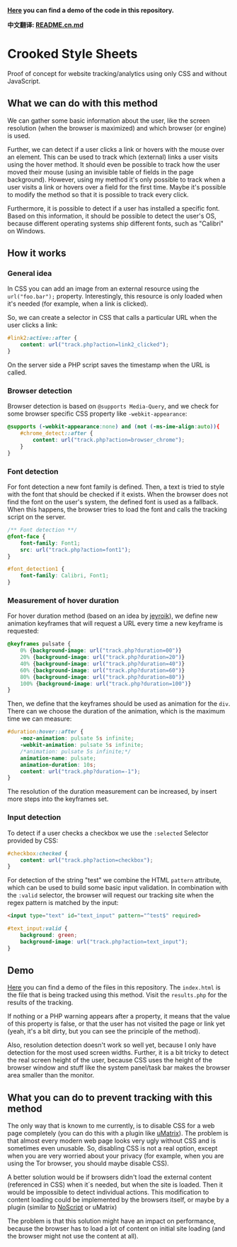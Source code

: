 **[Here](http://crookedss.bplaced.net/) you can find a demo of the code in this repository.**

**中文翻译: [README.cn.md](./docs/README.zh.md)**

# Crooked Style Sheets

Proof of concept for website tracking/analytics using only CSS and without JavaScript.

## What we can do with this method

We can gather some basic information about the user, like the screen resolution (when the browser is maximized) and which browser (or engine) is used.

Further, we can detect if a user clicks a link or hovers with the mouse over an element. This can be used to track which (external) links a user visits using the hover method. It should even be possible to track how the user moved their mouse (using an invisible table of fields in the page background). However, using my method it's only possible to track when a user visits a link or hovers over a field for the first time. Maybe it's possible to modify the method so that it is possible to track every click.

Furthermore, it is possible to detect if a user has installed a specific font. Based on this information, it should be possible to detect the user's OS, because different operating systems ship different fonts, such as "Calibri" on Windows.

## How it works

### General idea

In CSS you can add an image from an external resource using the `url("foo.bar");` property. Interestingly, this resource is only loaded when it's needed (for example, when a link is clicked).

So, we can create a selector in CSS that calls a particular URL when the user clicks a link:

```css
#link2:active::after {
    content: url("track.php?action=link2_clicked");
}
```

On the server side a PHP script saves the timestamp when the URL is called.

### Browser detection

Browser detection is based on `@supports Media-Query`, and we check for some browser specific CSS property like `-webkit-appearance`:

```css
@supports (-webkit-appearance:none) and (not (-ms-ime-align:auto)){
    #chrome_detect::after {
        content: url("track.php?action=browser_chrome");
    }
}
```

### Font detection

For font detection a new font family is defined. Then, a text is tried to style with the font that should be checked if it exists. When the browser does not find the font on the user's system, the defined font is used as a fallback. When this happens, the browser tries to load the font and calls the tracking script on the server.

```css
/** Font detection **/
@font-face {
    font-family: Font1;
    src: url("track.php?action=font1");
}

#font_detection1 {
    font-family: Calibri, Font1;
}
```

### Measurement of hover duration

For hover duration method (based on an idea by [jeyroik](https://github.com/jeyroik)), we define new animation keyframes that will request a URL every time a new keyframe is requested:

```css
@keyframes pulsate {
    0% {background-image: url("track.php?duration=00")}
    20% {background-image: url("track.php?duration=20")}
    40% {background-image: url("track.php?duration=40")}
    60% {background-image: url("track.php?duration=60")}
    80% {background-image: url("track.php?duration=80")}
    100% {background-image: url("track.php?duration=100")}
}
```

Then, we define that the keyframes should be used as animation for the `div`. There can we choose the duration of the animation, which is the maximum time we can measure:

```css
#duration:hover::after {
    -moz-animation: pulsate 5s infinite;
    -webkit-animation: pulsate 5s infinite;
    /*animation: pulsate 5s infinite;*/
    animation-name: pulsate;
    animation-duration: 10s;
    content: url("track.php?duration=-1");
}
```

The resolution of the duration measurement can be increased, by insert more steps into the keyframes set.

### Input detection

To detect if a user checks a checkbox we use the `:selected` Selector provided by CSS:

```css
#checkbox:checked {
    content: url("track.php?action=checkbox");
}
```

For detection of the string "test" we combine the HTML `pattern` attribute, which can be used to build some basic input validation. In combination with the `:valid` selector, the browser will request our tracking site when the regex pattern is matched by the input:

```html
<input type="text" id="text_input" pattern="^test$" required>
```

```css
#text_input:valid {
    background: green;
    background-image: url("track.php?action=text_input");
}
```

## Demo

[Here](http://crookedss.bplaced.net/) you can find a demo of the files in this repository. The `index.html` is the file that is being tracked using this method. Visit the `results.php` for the results of the tracking.

If nothing or a PHP warning appears after a property, it means that the value of this property is false, or that the user has not visited the page or link yet (yeah, it's a bit dirty, but you can see the principle of the method).

Also, resolution detection doesn't work so well yet, because I only have detection for the most used screen widths. Further, it is a bit tricky to detect the real screen height of the user, because CSS uses the height of the browser window and stuff like the system panel/task bar makes the browser area smaller than the monitor.

## What you can do to prevent tracking with this method

The only way that is known to me currently, is to disable CSS for a web page completely (you can do this with a plugin like [uMatrix](https://github.com/gorhill/uMatrix)). The problem is that almost every modern web page looks very ugly without CSS and is sometimes even unusable. So, disabling CSS is not a real option, except when you are very worried about your privacy (for example, when you are using the Tor browser, you should maybe disable CSS).

A better solution would be if browsers didn't load the external content (referenced in CSS) when it´s needed, but when the site is loaded. Then it would be impossible to detect individual actions. This modification to content loading could be implemented by the browsers itself, or maybe by a plugin (similar to [NoScript](https://noscript.net/) or uMatrix)

The problem is that this solution might have an impact on performance, because the browser has to load a lot of content on initial site loading (and the browser might not use the content at all).

